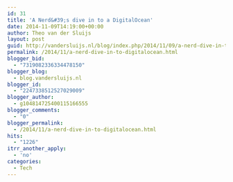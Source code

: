 ```yaml
---
id: 31
title: 'A Nerd&#39;s dive in to a DigitalOcean'
date: 2014-11-09T14:19:00+00:00
author: Theo van der Sluijs
layout: post
guid: http://vandersluijs.nl/blog/index.php/2014/11/09/a-nerd-dive-in-to-digitalocean/
permalink: /2014/11/a-nerd-dive-in-to-digitalocean.html
blogger_bid:
  - "7319082336334478150"
blogger_blog:
  - blog.vandersluijs.nl
blogger_id:
  - "2247338512527029009"
blogger_author:
  - g104814725400115166555
blogger_comments:
  - "0"
blogger_permalink:
  - /2014/11/a-nerd-dive-in-to-digitalocean.html
hits:
  - "1226"
itrr_another_apply:
  - 'no'
categories:
  - Tech
---
```

